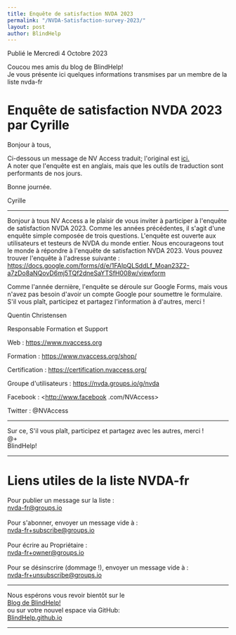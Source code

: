 ```yaml
---
title: Enquête de satisfaction NVDA 2023
permalink: "/NVDA-Satisfaction-survey-2023/"
layout: post
author: BlindHelp
---
```


<footer>Publié le Mercredi 4 Octobre 2023</footer>


Coucou mes amis du blog de BlindHelp!    
Je vous présente ici quelques informations transmises par un membre de la liste nvda-fr    

# Enquête de satisfaction NVDA 2023 par Cyrille

Bonjour à tous,

Ci-dessous un message de NV Access traduit; l'original est [ici.](https://nvda.groups.io/g/nvda/topic/nvda_satisfaction_survey_2023/101747268?p=,,,100,0,0,0::recentpostdate/sticky,,,100,2,0,101747268,previd%3D1696381215845083952,nextid%3D1694296233646213919&previd=1696381215845083952&nextid=1694296233646213919)    
A noter que l'enquête est en anglais, mais que les outils de traduction sont performants de nos jours.    

Bonne journée.

Cyrille

---

Bonjour à tous
NV Access a le plaisir de vous inviter à participer à l'enquête de satisfaction NVDA 2023. Comme les années précédentes, il s'agit d'une enquête simple composée de trois questions. L'enquête est ouverte aux utilisateurs et testeurs de NVDA du monde entier. Nous encourageons tout le monde à répondre à l'enquête de satisfaction NVDA 2023. Vous pouvez trouver l'enquête à l'adresse suivante :  <https://docs.google.com/forms/d/e/1FAIpQLSddLf_Moan23Z2-a7zDo8aNQovD6mj5TQf2dneSaYTSfH008w/viewform>

Comme l'année dernière, l'enquête se déroule sur Google Forms, mais vous n'avez pas besoin d'avoir un compte Google pour soumettre le formulaire.    
S'il vous plaît, participez et partagez l'information à d'autres, merci !    

Quentin Christensen

Responsable Formation et Support

Web : <https://www.nvaccess.org>

Formation : <https://www.nvaccess.org/shop/>

Certification : <https://certification.nvaccess.org/>

Groupe d'utilisateurs : <https://nvda.groups.io/g/nvda>

Facebook : <http://www.facebook .com/NVAccess>

Twitter : @NVAccess

---

Sur ce, S'il vous plaît, participez et partagez avec les autres, merci !    
@+    
BlindHelp!    

---

# Liens utiles de la liste NVDA-fr #

Pour publier un message sur la liste :    
[nvda-fr@groups.io](mailto:nvda-fr@groups.io)    
<br>
Pour s'abonner, envoyer un message vide à :    
[nvda-fr+subscribe@groups.io](mailto:nvda-fr+subscribe@groups.io)    
<br>
Pour écrire au Propriétaire :    
[nvda-fr+owner@groups.io](mailto:nvda-fr+owner@groups.io)    
<br>
Pour se désinscrire (dommage !), envoyer un message vide à :    
[nvda-fr+unsubscribe@groups.io](mailto:nvda-fr+unsubscribe@groups.io)    

---

Nous espérons vous revoir bientôt sur le      
[Blog de BlindHelp!](http://blindhelp.blogspot.fr/)                    
ou sur  votre nouvel espace via GitHub:                     
[BlindHelp.github.io](https://blindhelp.github.io)                    

---